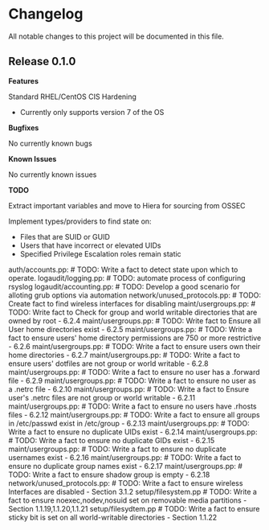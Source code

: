 # Changelog

All notable changes to this project will be documented in this file.

## Release 0.1.0

**Features**

Standard RHEL/CentOS CIS Hardening
- Currently only supports version 7 of the OS

**Bugfixes**

No currently known bugs

**Known Issues**

No currently known issues

**TODO**

Extract important variables and move to Hiera for sourcing from OSSEC

Implement types/providers to find state on:
- Files that are SUID or GUID
- Users that have incorrect or elevated UIDs
- Specified Privilege Escalation roles remain static

auth/accounts.pp:             # TODO: Write a fact to detect state upon which to operate.
logaudit/logging.pp:          # TODO: automate process of configuring rsyslog
logaudit/accounting.pp:       # TODO: Develop a good scenario for alloting grub options via automation
network/unused_protocols.pp:  # TODO: Create fact to find wireless interfaces for disabling
maint/usergroups.pp:          # TODO: Write fact to Check for group and world writable directories that are owned by root - 6.2.4
maint/usergroups.pp:          # TODO: Write fact to Ensure all User home directories exist - 6.2.5
maint/usergroups.pp:          # TODO: Write a fact to ensure users' home directory permissions are 750 or more restrictive - 6.2.6
maint/usergroups.pp:          # TODO: Write a fact to ensure users own their home directories - 6.2.7
maint/usergroups.pp:          # TODO: Write a fact to ensure users' dotfiles are not group or world writable - 6.2.8
maint/usergroups.pp:          # TODO: Write a fact to ensure no user has a .forward file - 6.2.9
maint/usergroups.pp:          # TODO: Write a fact to ensure no user as a .netrc file - 6.2.10
maint/usergroups.pp:          # TODO: Write a fact to Ensure user's .netrc files are not group or world writable - 6.2.11
maint/usergroups.pp:          # TODO: Write a fact to ensure no users have .rhosts files - 6.2.12
maint/usergroups.pp:          # TODO: Write a fact to ensure all groups in /etc/passwd exist in /etc/group - 6.2.13
maint/usergroups.pp:          # TODO: Write a fact to ensure no duplicate UIDs exist - 6.2.14
maint/usergroups.pp:          # TODO: Write a fact to ensure no duplicate GIDs exist - 6.2.15
maint/usergroups.pp:          # TODO: Write a fact to ensure no duplicate usernames exist - 6.2.16
maint/usergroups.pp:          # TODO: Write a fact to ensure no duplicate group names exist - 6.2.17
maint/usergroups.pp:          # TODO: Write a fact to ensure shadow group is empty - 6.2.18
network/unused_protocols.pp:  # TODO: Write a fact to ensure wireless Interfaces are disabled - Section 3.1.2
setup/filesystem.pp           # TODO: Write a fact to ensure noexec,nodev,nosuid set on removable media partitions - Section 1.1.19,1.1.20,1.1.21
setup/filesydtem.pp           # TODO: Write a fact to ensure sticky bit is set on all world-writable directories - Section 1.1.22
